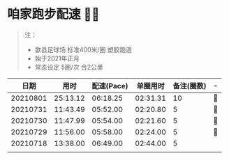 <!-- https://guides.github.com/features/mastering-markdown/ -->

# 咱家跑步配速 :running_man:
> 注：
> * 歙县足球场 标准400米/圈 塑胶跑道
> * 始于2021年正月
> * 常态设定 5圈/次 合2公里

日期|用时|配速(Pace)|单圈用时|备注(圈数)|-
----|---|---|-------|--------|-
20210801|25:13.12|06:18.25|02:31.31|10|:triangular_flag_on_post:
20210731|11:43.49|05:52.00|02:20.80|5|:1st_place_medal:
20210730|11:47.99|05:54.00|02:21.60|5|:2nd_place_medal:
20210729|11:56.00|05:58.00|02:24.00|5|:3rd_place_medal:
20210718|13:38.00|06:49.00|02:44.00|5|
|||||
